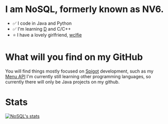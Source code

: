 # I am NoSQL, formerly known as NV6.
* :white_check_mark: I code in Java and Python
* :white_check_mark: I'm learning [D](https://dlang.org/) and C/C++
* :star: I have a lovely girlfriend, [wclfie](https://twitter.com/wclfiee)


# What will you find on my GitHub
You will find things mostly focused on [Spigot](https://www.spigotmc.org/) development, such as my [Menu API](https://github.com/NoSequel/Katakuna)
I'm currently still learning other programming languages, so currently there will only be Java projects on my github. 

# Stats
[![NoSQL's stats](https://github-readme-stats.vercel.app/api?username=nosequel)](https://github.com/anuraghazra/github-readme-stats)
